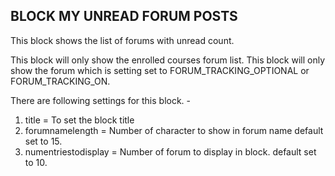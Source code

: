 BLOCK MY UNREAD FORUM POSTS
----------------
This block shows the list of forums with unread count.

This block will only show the enrolled courses forum list.
This block will only show the forum which is setting set to FORUM_TRACKING_OPTIONAL or FORUM_TRACKING_ON.

There are following settings for this block. - 

1. title = To set the block title
2. forumnamelength = Number of character to show in forum name default set to 15.
3. numentriestodisplay = Number of forum to display in block. default set to 10.

